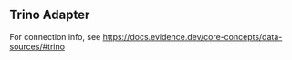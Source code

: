 ## Trino Adapter

For connection info, see https://docs.evidence.dev/core-concepts/data-sources/#trino
